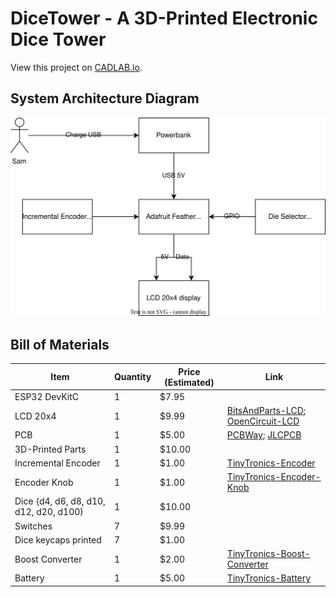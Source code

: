 # DiceTower - A 3D-Printed Electronic Dice Tower

View this project on [CADLAB.io](https://cadlab.io/project/27312).

## System Architecture Diagram

![System Architecture Diagram](docs/System_Diagram.svg)

## Bill of Materials

| Item                                   | Quantity | Price (Estimated) | Link                                  |
| -------------------------------------- | -------- | ----------------- | ------------------------------------- |
| ESP32 DevKitC                          | 1        | $7.95             |
| LCD 20x4                               | 1        | $9.99             | [BitsAndParts-LCD]; [OpenCircuit-LCD] |
| PCB                                    | 1        | $5.00             | [PCBWay]; [JLCPCB]                    |
| 3D-Printed Parts                       | 1        | $10.00            |
| Incremental Encoder                    | 1        | $1.00             | [TinyTronics-Encoder]                 |
| Encoder Knob                           | 1        | $1.00             | [TinyTronics-Encoder-Knob]            |
| Dice (d4, d6, d8, d10, d12, d20, d100) | 1        | $10.00            |
| Switches                               | 7        | $9.99             |
| Dice keycaps printed                   | 7        | $1.00             |
| Boost Converter                        | 1        | $2.00             | [TinyTronics-Boost-Converter]         |
| Battery                                | 1        | $5.00             | [TinyTronics-Battery]                 |

[PCBWay]: https://www.pcbway.com
[JLCPCB]: https://jlcpcb.com
[BitsAndParts-LCD]: https://www.bitsandparts.nl/Display-LCD-HD44780-20x4-wit-op-blauw-p1067343
[OpenCircuit-LCD]: https://opencircuit.nl/product/20x4-karakters-lcd-module-blauw
[TinyTronics-Encoder]: https://www.tinytronics.nl/shop/nl/schakelaars/manuele-schakelaars/rotary-encoders/rotary-encoder-module
[TinyTronics-Encoder-Knob]: https://www.tinytronics.nl/shop/nl/componenten/knoppen,-doppen-en-kapjes/potmeter-knop-zwart
[TinyTronics-Boost-Converter]: https://www.tinytronics.nl/shop/en/power/voltage-converters/boost-(step-up)-converters/mini-dc-dc-3.3v-step-up-boost-converter-400ma
[TinyTronics-Battery]: https://www.tinytronics.nl/shop/en/power/batteries/li-po/li-po-battery-3.7v-1250mah-jst-ph-lp554050
